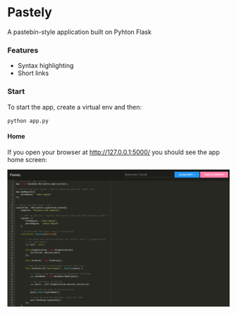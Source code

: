 # Pastely
A pastebin-style application built on Pyhton Flask

### Features
* Syntax highlighting
* Short links

### Start
To start the app, create a virtual env and then:

    python app.py

#### Home
If you open your browser at http://127.0.0.1:5000/ you should see the app home screen:

![Home page](https://raw.githubusercontent.com/humanist-computer/Pastely/master/screenshots/screenshot.png)

